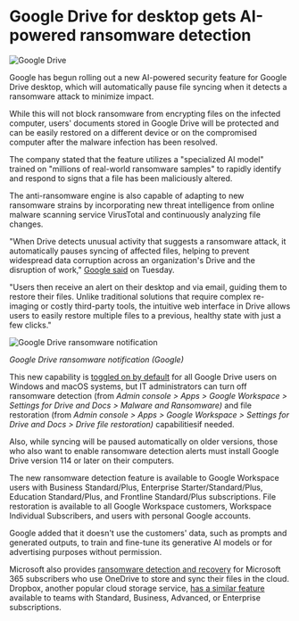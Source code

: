 # Google Drive for desktop gets AI-powered ransomware detection

![Google Drive](https://www.bleepstatic.com/content/hl-images/2025/10/01/Google-Drive.jpg)

Google has begun rolling out a new AI-powered security feature for Google Drive desktop, which will automatically pause file syncing when it detects a ransomware attack to minimize impact.

While this will not block ransomware from encrypting files on the infected computer, users' documents stored in Google Drive will be protected and can be easily restored on a different device or on the compromised computer after the malware infection has been resolved.

The company stated that the feature utilizes a "specialized AI model" trained on "millions of real-world ransomware samples" to rapidly identify and respond to signs that a file has been maliciously altered.

The anti-ransomware engine is also capable of adapting to new ransomware strains by incorporating new threat intelligence from online malware scanning service VirusTotal and continuously analyzing file changes.

"When Drive detects unusual activity that suggests a ransomware attack, it automatically pauses syncing of affected files, helping to prevent widespread data corruption across an organization's Drive and the disruption of work," [Google said](https://workspace.google.com/blog/product-announcements/ai-ransomware-detection-in-google-drive) on Tuesday.

"Users then receive an alert on their desktop and via email, guiding them to restore their files. Unlike traditional solutions that require complex re-imaging or costly third-party tools, the intuitive web interface in Drive allows users to easily restore multiple files to a previous, healthy state with just a few clicks."

![Google Drive ransomware notification](https://www.bleepstatic.com/images/news/u/1109292/2025/Google%20Drive%20ransomware%20notification.webp)

_Google Drive ransomware notification (Google)_

This new capability is [toggled on by default](https://workspaceupdates.googleblog.com/2025/09/ransomware-detection-file-restoration-google-drive.html#:~:text=Ransomware%20detection%20will%20be%20on%20by%20default%20for%20users%20in%20your%20organization) for all Google Drive users on Windows and macOS systems, but IT administrators can turn off ransomware detection (from _Admin console > Apps > Google Workspace > Settings for Drive and Docs > Malware and Ransomware)_ and file restoration (from _Admin console > Apps > Google Workspace > Settings for Drive and Docs > Drive file restoration)_ capabilitiesif needed.

Also, while syncing will be paused automatically on older versions, those who also want to enable ransomware detection alerts must install Google Drive version 114 or later on their computers.

The new ransomware detection feature is available to Google Workspace users with Business Standard/Plus, Enterprise Starter/Standard/Plus, Education Standard/Plus, and Frontline Standard/Plus subscriptions. File restoration is available to all Google Workspace customers, Workspace Individual Subscribers, and users with personal Google accounts.

Google added that it doesn't use the customers' data, such as prompts and generated outputs, to train and fine-tune its generative AI models or for advertising purposes without permission.

Microsoft also provides [ransomware detection and recovery](https://support.microsoft.com/en-gb/office/ransomware-detection-and-recovering-your-files-0d90ec50-6bfd-40f4-acc7-b8c12c73637f) for Microsoft 365 subscribers who use OneDrive to store and sync their files in the cloud. Dropbox, another popular cloud storage service, [has a similar feature](https://help.dropbox.com/security/ransomware-detection) available to teams with Standard, Business, Advanced, or Enterprise subscriptions.